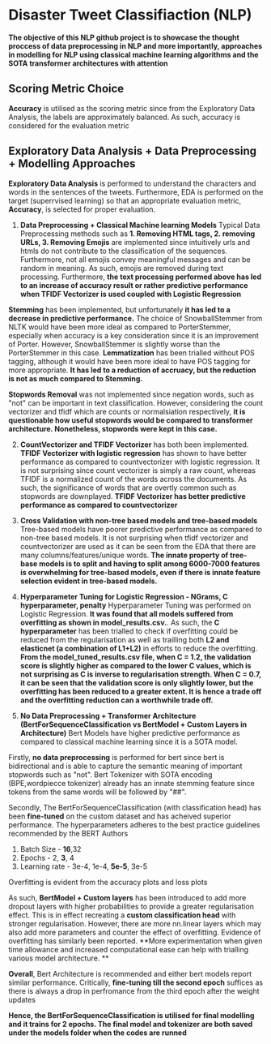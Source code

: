 # Disaster Tweet Classifiaction (NLP)
**The objective of this NLP github project is to showcase the thought proccess of data preprocessing in NLP and more importantly, approaches in modelling for NLP using classical machine learning algorithms and the SOTA transformer architectures with attention**

## Scoring Metric Choice
**Accuracy** is utilised as the scoring metric since from the Exploratory Data Analysis, the labels are approximately balanced. As such, accuracy is considered for the evaluation metric

## Exploratory Data Analysis + Data Preprocessing + Modelling Approaches 
**Exploratory Data Analysis** is performed to understand the characters and words in the sentences of the tweets. Furthermore, EDA is performed on the target (superrvised learning) so that an appropriate evaluation metric, **Accuracy**, is selected for proper evaluation.

1. **Data Preprocessing + Classical Machine learning Models**
Typical Data Preprocessing methods such as **1. Removing HTML tags, 2. removing URLs, 3. Removing Emojis** are implemented since intuitively urls and htmls do not contribute to the classification of the sequences. Furthermore, not all emojis convey meaningful messages and can be random in meaning. As such, emojis are removed during text processing. Furthermore, **the text processing performed above has led to an increase of accuracy result or rather predictive performance when TFIDF Vectorizer is used coupled with Logistic Regression**

**Stemming** has been implemented, but unfortunately **it has led to a decrease in predictive performance.** The choice of SnowballStemmer from NLTK would have been more ideal as compared to PorterStemmer, especially when accuracy is a key consideration since it is an improvement of Porter. However, SnowballStemmer is slightly worse than the PorterStemmer in this case. **Lemmatization** has been trialled without POS tagging, although it would have been more ideal to have POS tagging for more appropriate. **It has led to a reduction of accruacy, but the reduction is not as much compared to Stemming.**

**Stopwords Removal** was not implemented since negation words, such as "not" can be important in text classification. However, considering the count vectorizer and tfidf which are counts or normalsiation respectively, **it is questionable how useful stopwords would be compared to transformer architecture. Nonetheless, stopwords were kept in this case.**

2. **CountVectorizer and TFIDF Vectorizer** has both been implemented. **TFIDF Vectorizer with logistic regression** has shown to have better performance as compared to countvectorizer with logistic regression. It is not surprising since count vectorizer is simply a raw count, whereas TFIDF is a normalized count of the words across the documents. As such, the significance of words that are overtly common such as stopwords are downplayed. **TFIDF Vectorizer has better predictive performance as compared to countvectorizer**

3. **Cross Validation with non-tree based models and tree-based models**
Tree-based models have poorer predictive performance as compared to non-tree based models. It is not surprising when tfidf vectorizer and countvectorizer are used as it can be seen from the EDA that there are many columns/features/unique words. **The innate property of tree-base models is to split and having to split among 6000-7000 features is overwhelming for tree-based models, even if there is innate feature selection evident in tree-based models.**

4. **Hyperparameter Tuning for Logistic Regression - NGrams, C hyperparameter, penalty**
Hyperparameter Tuning was performed on Logistic Regression. **It was found that all models suffered from overfitting as shown in model_results.csv.**. As such, the **C hyperparameter** has been trialled to check if overfitting could be reduced from the regularisation as well as trailling both **L2 and elasticnet (a combination of L1+L2)** in efforts to reduce the overfitting. **From the model_tuned_results.csv file, when C = 1.2, the validation score is slightly higher as compared to the lower C values, which is not surprising as C is inverse to regularisation strength. When C = 0.7, it can be seen that the validation score is only slightly lower, but the overfitting has been reduced to a greater extent. It is hence a trade off and the overfitting reduction can a worthwhile trade off.**

5. **No Data Preprocessing + Transformer Architecture (BertForSequenceClassification vs BertModel + Custom Layers in Architecture)**
Bert Models have higher predictive performance as compared to classical machine learning since it is a SOTA model. 

Firstly, **no data preprocessing** is performed for bert since bert is bidirectional and is able to capture the semantic meaning of important stopwords such as "not". Bert Tokenizer with SOTA encoding (BPE,wordpiecce tokenizer) already has an innate stemming feature since tokens from the same words will be followed by "##". 

Secondly, The BertForSequenceClassification (with classification head) has been **fine-tuned** on the custom dataset and has acheived superior performance. 
The hyperparameters adheres to the best practice guidelines recommended by the BERT Authors
1. Batch Size - **16**,32
2. Epochs - 2, **3**, 4
3. Learning rate - 3e-4, 1e-4, **5e-5**, 3e-5

Overfitting is evident from the accuracy plots and loss plots

As such, **BertModel + Custom layers** has been introduced to add more dropout layers with higher probabilities to provide a greater regularisation effect. This is in effect recreating a **custom classification head** with stronger regularisation. However, there are more nn.linear layers which may also add more parameters and counter the effect of overfitting. Evidence of overfitting has similarly been reported. **More experimentation when given time allowance and increased computational ease can help with trialling various model architecture. **

**Overall**, Bert Architecture is recommended and either bert models report similar performance. Critically, **fine-tuning till the second epoch** suffices as there is always a drop in perfromance from the third epoch after the weight updates 

**Hence, the BertForSequenceClassification is utilised for final modelling and it trains for 2 epochs. The final model and tokenizer are both saved under the models folder when the codes are runned**

